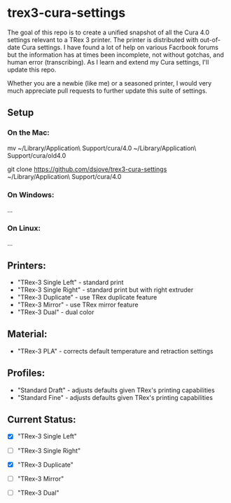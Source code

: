 # trex3-cura-settings
The goal of this repo is to create a unified snapshot of all the Cura 4.0 settings relevant to a TRex 3 printer. The printer is distributed with out-of-date Cura settings. I have found a lot of help on various Facrbook forums but the information has at times been incomplete, not without gotchas, and human error (transcribing). As I learn and extend my Cura settings, I'll update this repo.

Whether you are a newbie (like me) or a seasoned printer, I would very much appreciate pull requests to further update this suite of settings.

## Setup

### On the Mac:
mv ~/Library/Application\ Support/cura/4.0 ~/Library/Application\ Support/cura/old4.0

git clone https://github.com/dsjove/trex3-cura-settings ~/Library/Application\ Support/cura/4.0

### On Windows:
...

### On Linux:
...

## Printers:
- "TRex-3 Single Left" - standard print
- "TRex-3 Single Right" - standard print but with right extruder
- "TRex-3 Duplicate" - use TRex duplicate feature
- "TRex-3 Mirror" - use TRex mirror feature
- "TRex-3 Dual" - dual color

## Material:
- "TRex-3 PLA" - corrects default temperature and retraction settings

## Profiles:
- "Standard Draft" - adjusts defaults given TRex's printing capabilities
- "Standard Fine" - adjusts defaults given TRex's printing capabilities

## Current Status:
- [x] "TRex-3 Single Left"
- [ ] "TRex-3 Single Right"
- [X] "TRex-3 Duplicate"
- [ ] "TRex-3 Mirror"
- [ ] "TRex-3 Dual"

